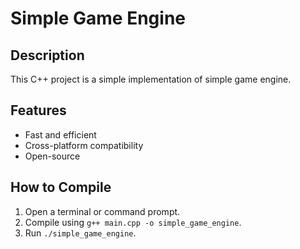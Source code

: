 # Simple Game Engine

## Description
This C++ project is a simple implementation of simple game engine.

## Features
- Fast and efficient
- Cross-platform compatibility
- Open-source

## How to Compile
1. Open a terminal or command prompt.
2. Compile using `g++ main.cpp -o simple_game_engine`.
3. Run `./simple_game_engine`.